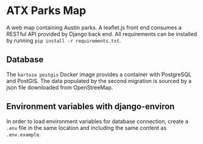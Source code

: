 # ATX Parks Map

A web map containing Austin parks. A leaflet.js front end consumes a RESTful API provided by Django back end. All requirements can be installed by running `pip install -r requirements.txt`.

## Database

The `kartoza postgis` Docker image provides a container with PostgreSQL and PostGIS. The data populated by the second migration is sourced by a json file downloaded from OpenStreeMap.

## Environment variables with django-environ

In order to load environment variables for database connection, create a `.env` file in the same location and including the same content as `.env.example`.